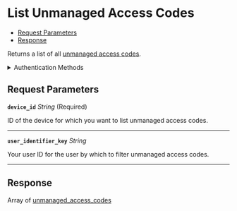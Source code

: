 # List Unmanaged Access Codes

- [Request Parameters](#request-parameters)
- [Response](#response)

Returns a list of all [unmanaged access codes](https://docs.seam.co/latest/capability-guides/smart-locks/access-codes/migrating-existing-access-codes).


<details>

<summary>Authentication Methods</summary>

- API key
- Client session token
- Personal access token
  <br>Must also include the `seam-workspace` header in the request.

To learn more, see [Authentication](https://docs.seam.co/latest/api/authentication).
</details>

## Request Parameters

**`device_id`** *String* (Required)

ID of the device for which you want to list unmanaged access codes.

---

**`user_identifier_key`** *String*

Your user ID for the user by which to filter unmanaged access codes.

---


## Response

Array of [unmanaged\_access\_codes](./)

